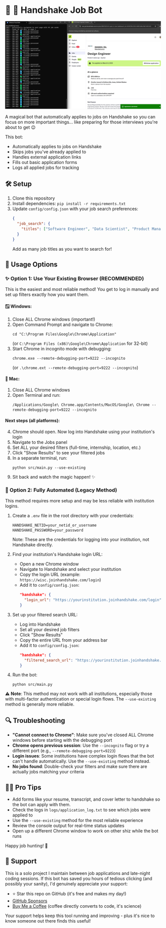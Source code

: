 # 🤖 🤝 Handshake Job Bot

![Demo](demo.png)

A magical bot that automatically applies to jobs on Handshake so you can focus on more important things... like preparing for those interviews you're about to get 😉

This bot: 

- Automatically applies to jobs on Handshake
- Skips jobs you've already applied to
- Handles external application links
- Fills out basic application forms
- Logs all applied jobs for tracking

## 🛠️ Setup

1. Clone this repository
2. Install dependencies: `pip install -r requirements.txt`
3. Update `config/config.json` with your job search preferences:
   ```json
   {
     "job_search": {
       "titles": ["Software Engineer", "Data Scientist", "Product Manager"]
     }
   }
   ```
   Add as many job titles as you want to search for!

## 🚀 Usage Options

### ✨ Option 1: Use Your Existing Browser (RECOMMENDED)

This is the easiest and most reliable method! You get to log in manually and set up filters exactly how you want them.

#### 🪟 Windows:
1. Close ALL Chrome windows (important!)
2. Open Command Prompt and navigate to Chrome:
   ```
   cd "C:\Program Files\Google\Chrome\Application"
   ```
   (or `C:\Program Files (x86)\Google\Chrome\Application` for 32-bit)
3. Start Chrome in incognito mode with debugging:
   ```
   chrome.exe --remote-debugging-port=9222 --incognito
   ```
   (or `.\chrome.ext --remote-debugging-port=9222 --incognito`)

#### 🍎 Mac:
1. Close ALL Chrome windows
2. Open Terminal and run:
   ```
   /Applications/Google\ Chrome.app/Contents/MacOS/Google\ Chrome --remote-debugging-port=9222 --incognito
   ```

#### Next steps (all platforms):
4. Chrome should open. Now log into Handshake using your institution's login
5. Navigate to the Jobs panel
6. Set ALL your desired filters (full-time, internship, location, etc.)
7. Click "Show Results" to see your filtered jobs
8. In a separate terminal, run:
   ```
   python src/main.py --use-existing
   ```
9. Sit back and watch the magic happen! ✨

### 🤔 Option 2: Fully Automated (Legacy Method)

This method requires more setup and may be less reliable with institution logins.

1. Create a `.env` file in the root directory with your credentials:
   ```
   HANDSHAKE_NETID=your_netid_or_username
   HANDSHAKE_PASSWORD=your_password
   ```
   Note: These are the credentials for logging into your institution, not Handshake directly.

2. Find your institution's Handshake login URL:
   - Open a new Chrome window
   - Navigate to Handshake and select your institution
   - Copy the login URL (example: `https://wisc.joinhandshake.com/login`)
   - Add it to `config/config.json`:
     ```json
     "handshake": {
       "login_url": "https://yourinstitution.joinhandshake.com/login"
     }
     ```

3. Set up your filtered search URL:
   - Log into Handshake
   - Set all your desired job filters
   - Click "Show Results"
   - Copy the entire URL from your address bar
   - Add it to `config/config.json`:
     ```json
     "handshake": {
       "filtered_search_url": "https://yourinstitution.joinhandshake.com/stu/postings?page=1&per_page=25&employment_type_names%5B%5D=Full-Time&..."
     }
     ```

4. Run the bot:
   ```
   python src/main.py
   ```

⚠️ **Note**: This method may not work with all institutions, especially those with multi-factor authentication or special login flows. The `--use-existing` method is generally more reliable.

## 🔍 Troubleshooting

- **"Cannot connect to Chrome"**: Make sure you've closed ALL Chrome windows before starting with the debugging port
- **Chrome opens previous session**: Use the `--incognito` flag or try a different port (e.g., `--remote-debugging-port=9223`)
- **Login issues**: Some institutions have complex login flows that the bot can't handle automatically. Use the `--use-existing` method instead.
- **No jobs found**: Double-check your filters and make sure there are actually jobs matching your criteria


## 🧙‍♂️ Pro Tips

- Add forms like your resume, transcript, and cover letter to handshake so the bot can apply with them.
- Check the logs in `logs/application_log.txt` to see which jobs were applied to
- Use the `--use-existing` method for the most reliable experience
- Review the console output for real-time status updates
- Open up a different Chrome window to work on other shiz while the bot runs 

Happy job hunting! 🎯 


## 💪 Support

This is a solo project I maintain between job applications and late-night coding sessions. If this bot has saved you hours of tedious clicking (and possibly your sanity), I'd genuinely appreciate your support:

- ⭐ Star this repo on GitHub (it's free and makes my day!)
- [GitHub Sponsors](https://github.com/sponsors/nranabhat)
- [Buy Me a Coffee](https://buymeacoffee.com/nranabhat) (coffee directly converts to code, it's science)

Your support helps keep this tool running and improving - plus it's nice to know someone out there finds this useful!